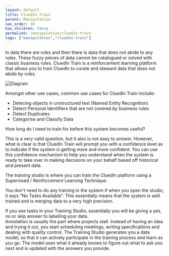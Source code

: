 ```yaml
---
layout: default
title: CluedIn Train
parent: Manipulation
nav_order: 10
has_children: false
permalink: /manipulation/cluedin-train
tags: ["manipulation","cluedin-train"]
---
```


In data there are rules and then there is data that does not abide to any rules. These fuzzy pieces of data cannot be catalogued or solved with classic business rules. CluedIn Train is a reinforcement learning platform that allows you to train CluedIn to curate and steward data that does not abide by rules. 

![Diagram](../assets/images/manipulation/intro-train.png)

Amongst other use cases, common use cases for CluedIn Train include: 

- Detecing objects in unstructured text (Named Entity Recognition)
- Detect Personal Identifiers that are not covered by business rules
- Detect Duplicates
- Categorise and Classify Data

How long do I need to train for before this system becomes useful?

This is a very valid question, but it also is not easy to answer. However, what is clear is that CluedIn Train will prompt you with a confidence level as to indicate if the system is getting more and more confident. You can use this confidence mechanism to help you understand when the system is ready to take over in making decisions on your behalf based off historical and present data.

The training studio is where you can train the CluedIn platform using a Supervised / Reinforcement Learning Technique.  

You don't need to do any training in the system if when you open the studio, it says "No Tasks Available". This essentially means that the system is well trained and is merging data to a very high precision. 

If you see tasks in your Training Studio, essentially you will be giving a yes, no or skip answer to labelling your data.  
Annotation is usually the part where projects stall. Instead of having an idea and trying it out, you start scheduling meetings, writing specifications and dealing with quality control. The Training Studio generates you a data model, so that it can actively participate in the training process and learn as you go. The model uses what it already knows to figure out what to ask you next and is updated with the answers you provide.  